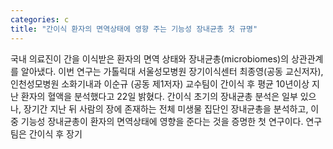 ```yaml
---
categories: c
title: "간이식 환자의 면역상태에 영향 주는 기능성 장내균총 첫 규명"
---
```

국내 의료진이 간을 이식받은 환자의 면역 상태와 장내균총(microbiomes)의 상관관계를 알아냈다. 이번 연구는 가톨릭대 서울성모병원 장기이식센터 최종영(공동 교신저자), 인천성모병원 소화기내과 이순규 (공동 제1저자) 교수팀이 간이식 후 평균 10년이상 지난 환자의 혈액을 분석했다고 22일 밝혔다. 간이식 초기의 장내균총 분석은 일부 있으나, 장기간 지난 뒤 사람의 장에 존재하는 전체 미생물 집단인 장내균총을 분석하고, 이 중 기능성 장내균총이 환자의 면역상태에 영향을 준다는 것을 증명한 첫 연구이다. 연구팀은 간이식 후 장기